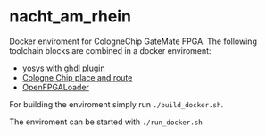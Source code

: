 # nacht_am_rhein
Docker enviroment for CologneChip GateMate FPGA. The following toolchain blocks are combined in a docker enviroment:

- [yosys](https://github.com/YosysHQ/yosys.git) with [ghdl](https://github.com/ghdl/ghdl.git) [plugin](https://github.com/ghdl/ghdl-yosys-plugin.git)
- [Cologne Chip place and route](https://colognechip.com/downloads/cc-toolchain-linux.zip)
- [OpenFPGALoader](https://github.com/trabucayre/openFPGALoader.git)

For building the enviroment simply run ```./build_docker.sh```.

The enviroment can be started with ```./run_docker.sh```
